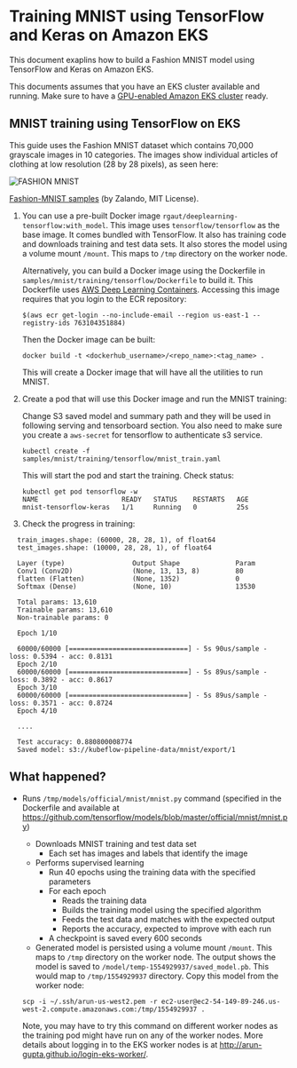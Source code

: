# Training MNIST using TensorFlow and Keras on Amazon EKS

This document exaplins how to build a Fashion MNIST model using TensorFlow and Keras on Amazon EKS.

This documents assumes that you have an EKS cluster available and running. Make sure to have a [GPU-enabled Amazon EKS cluster](eks-gpu.md) ready.

## MNIST training using TensorFlow on EKS

This guide uses the Fashion MNIST dataset which contains 70,000 grayscale images in 10 categories. The images show individual articles of clothing at low resolution (28 by 28 pixels), as seen here:

![FASHION MNIST](https://tensorflow.org/images/fashion-mnist-sprite.png)

[Fashion-MNIST samples](https://github.com/zalandoresearch/fashion-mnist) (by Zalando, MIT License).

1. You can use a pre-built Docker image `rgaut/deeplearning-tensorflow:with_model`. This image uses `tensorflow/tensorflow` as the base image. It comes bundled with TensorFlow. It also has training code and downloads training and test data sets. It also stores the model using a volume mount `/mount`. This maps to `/tmp` directory on the worker node.

   Alternatively, you can build a Docker image using the Dockerfile in `samples/mnist/training/tensorflow/Dockerfile` to build it. This Dockerfile uses [AWS Deep Learning Containers](https://aws.amazon.com/machine-learning/containers/). Accessing this image requires that you login to the ECR repository:

   ```
   $(aws ecr get-login --no-include-email --region us-east-1 --registry-ids 763104351884)
   ```

   Then the Docker image can be built:

   ```
   docker build -t <dockerhub_username>/<repo_name>:<tag_name> .
   ```

   This will create a Docker image that will have all the utilities to run MNIST.

2. Create a pod that will use this Docker image and run the MNIST training:

   Change S3 saved model and summary path and they will be used in following serving and tensorboard section.
   You also need to make sure you create a `aws-secret` for tensorflow to authenticate s3 service.

   ```
   kubectl create -f samples/mnist/training/tensorflow/mnist_train.yaml
   ```

   This will start the pod and start the training. Check status:

   ```
   kubectl get pod tensorflow -w
   NAME                     READY   STATUS    RESTARTS   AGE
   mnist-tensorflow-keras   1/1     Running   0          25s
   ```


3. Check the progress in training:

  ```
    train_images.shape: (60000, 28, 28, 1), of float64
    test_images.shape: (10000, 28, 28, 1), of float64

    Layer (type)                 Output Shape              Param
    Conv1 (Conv2D)               (None, 13, 13, 8)         80
    flatten (Flatten)            (None, 1352)              0
    Softmax (Dense)              (None, 10)                13530

    Total params: 13,610
    Trainable params: 13,610
    Non-trainable params: 0

    Epoch 1/10

    60000/60000 [==============================] - 5s 90us/sample - loss: 0.5394 - acc: 0.8131
    Epoch 2/10
    60000/60000 [==============================] - 5s 89us/sample - loss: 0.3892 - acc: 0.8617
    Epoch 3/10
    60000/60000 [==============================] - 5s 89us/sample - loss: 0.3571 - acc: 0.8724
    Epoch 4/10

    ....

    Test accuracy: 0.880800008774
    Saved model: s3://kubeflow-pipeline-data/mnist/export/1

  ```

## What happened?

- Runs `/tmp/models/official/mnist/mnist.py` command (specified in the Dockerfile and available at https://github.com/tensorflow/models/blob/master/official/mnist/mnist.py)
  - Downloads MNIST training and test data set
    - Each set has images and labels that identify the image
  - Performs supervised learning
    - Run 40 epochs using the training data with the specified parameters
    - For each epoch
      - Reads the training data
      - Builds the training model using the specified algorithm
      - Feeds the test data and matches with the expected output
      - Reports the accuracy, expected to improve with each run
  	- A checkpoint is saved every 600 seconds
  - Generated model is persisted using a volume mount `/mount`. This maps to `/tmp` directory on the worker node. The output shows the model is saved to `/model/temp-1554929937/saved_model.pb`. This would map to `/tmp/1554929937` directory. Copy this model from the worker node:

  ```
  scp -i ~/.ssh/arun-us-west2.pem -r ec2-user@ec2-54-149-89-246.us-west-2.compute.amazonaws.com:/tmp/1554929937 .
  ```

  Note, you may have to try this command on different worker nodes as the training pod might have run on any of the worker nodes. More details about logging in to the EKS worker nodes is at http://arun-gupta.github.io/login-eks-worker/.


